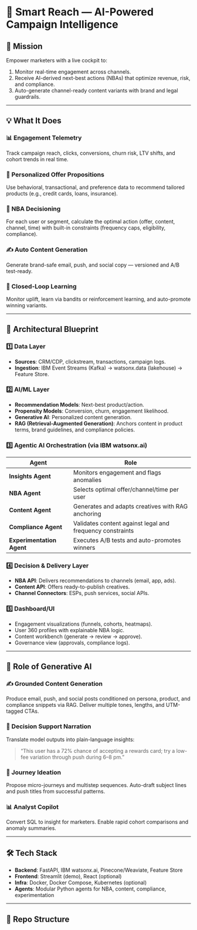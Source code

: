 # 🧠 Smart Reach — AI-Powered Campaign Intelligence

## 🚀 Mission

Empower marketers with a live cockpit to:
1. Monitor real-time engagement across channels.
2. Receive AI-derived next-best actions (NBAs) that optimize revenue, risk, and compliance.
3. Auto-generate channel-ready content variants with brand and legal guardrails.

---

## 💡 What It Does

### 📊 Engagement Telemetry
Track campaign reach, clicks, conversions, churn risk, LTV shifts, and cohort trends in real time.

### 🎯 Personalized Offer Propositions
Use behavioral, transactional, and preference data to recommend tailored products (e.g., credit cards, loans, insurance).

### 🧠 NBA Decisioning
For each user or segment, calculate the optimal action (offer, content, channel, time) with built-in constraints (frequency caps, eligibility, compliance).

### ✍️ Auto Content Generation
Generate brand-safe email, push, and social copy — versioned and A/B test-ready.

### 🔁 Closed-Loop Learning
Monitor uplift, learn via bandits or reinforcement learning, and auto-promote winning variants.

---

## 🧱 Architectural Blueprint

### 1️⃣ Data Layer
- **Sources**: CRM/CDP, clickstream, transactions, campaign logs.
- **Ingestion**: IBM Event Streams (Kafka) → watsonx.data (lakehouse) → Feature Store.

### 2️⃣ AI/ML Layer
- **Recommendation Models**: Next-best product/action.
- **Propensity Models**: Conversion, churn, engagement likelihood.
- **Generative AI**: Personalized content generation.
- **RAG (Retrieval-Augmented Generation)**: Anchors content in product terms, brand guidelines, and compliance policies.

### 3️⃣ Agentic AI Orchestration (via IBM watsonx.ai)
| Agent               | Role                                                                 |
|---------------------|----------------------------------------------------------------------|
| **Insights Agent**  | Monitors engagement and flags anomalies                              |
| **NBA Agent**       | Selects optimal offer/channel/time per user                          |
| **Content Agent**   | Generates and adapts creatives with RAG anchoring                    |
| **Compliance Agent**| Validates content against legal and frequency constraints            |
| **Experimentation Agent** | Executes A/B tests and auto-promotes winners                  |

### 4️⃣ Decision & Delivery Layer
- **NBA API**: Delivers recommendations to channels (email, app, ads).
- **Content API**: Offers ready-to-publish creatives.
- **Channel Connectors**: ESPs, push services, social APIs.

### 5️⃣ Dashboard/UI
- Engagement visualizations (funnels, cohorts, heatmaps).
- User 360 profiles with explainable NBA logic.
- Content workbench (generate → review → approve).
- Governance view (approvals, compliance logs).

---

## 🤖 Role of Generative AI

### ✍️ Grounded Content Generation
Produce email, push, and social posts conditioned on persona, product, and compliance snippets via RAG. Deliver multiple tones, lengths, and UTM-tagged CTAs.

### 📣 Decision Support Narration
Translate model outputs into plain-language insights:
> “This user has a 72% chance of accepting a rewards card; try a low-fee variation through push during 6–8 pm.”

### 🧭 Journey Ideation
Propose micro-journeys and multistep sequences. Auto-draft subject lines and push titles from successful patterns.

### 📊 Analyst Copilot
Convert SQL to insight for marketers. Enable rapid cohort comparisons and anomaly summaries.

---

## 🛠️ Tech Stack

- **Backend**: FastAPI, IBM watsonx.ai, Pinecone/Weaviate, Feature Store
- **Frontend**: Streamlit (demo), React (optional)
- **Infra**: Docker, Docker Compose, Kubernetes (optional)
- **Agents**: Modular Python agents for NBA, content, compliance, experimentation

---

## 📁 Repo Structure

